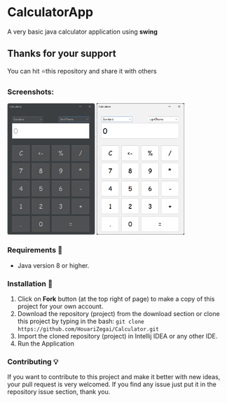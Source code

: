 # CalculatorApp
A very basic java calculator application using **swing**

## Thanks for your support
You can hit ⭐️this repository and share it with others

### Screenshots:

<img src="screenshot/dark_theme.png" alt="Calculator - screenshot" width="200"/>
<img src="screenshot/light_theme.png" alt="Calculator - screenshot" width="200"/>

### Requirements 🔧
* Java version 8 or higher.

### Installation 🔌
1. Click on **Fork** button (at the top right of page) to make a copy of this project for your own account.
2. Download the repository (project) from the download section or clone this project by typing in the bash: `git clone https://github.com/HouariZegai/Calculator.git`
3. Import the cloned repository (project) in Intellij IDEA or any other IDE.
4. Run the Application

### Contributing 💡
If you want to contribute to this project and make it better with new ideas, your pull request is very welcomed.
If you find any issue just put it in the repository issue section, thank you.